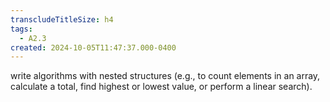 ```yaml
---
transcludeTitleSize: h4
tags:
  - A2.3
created: 2024-10-05T11:47:37.000-0400
---
```

write algorithms with nested structures (e.g., to count elements in an array, calculate a total, find highest or lowest value, or perform a linear search).